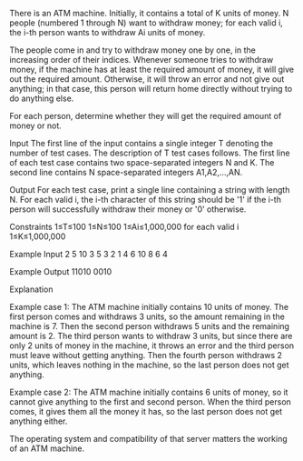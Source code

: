 ﻿There is an ATM machine. Initially, it contains a total of K units of money. N people (numbered 1 through N) want to withdraw money; for each valid i, the i-th person wants to withdraw Ai units of money.

The people come in and try to withdraw money one by one, in the increasing order of their indices. Whenever someone tries to withdraw money, if the machine has at least the required amount of money, it will give out the required amount. Otherwise, it will throw an error and not give out anything; in that case, this person will return home directly without trying to do anything else.

For each person, determine whether they will get the required amount of money or not.

Input
The first line of the input contains a single integer T denoting the number of test cases. The description of T test cases follows.
The first line of each test case contains two space-separated integers N and K.
The second line contains N space-separated integers A1,A2,…,AN.

Output
For each test case, print a single line containing a string with length N. For each valid i, the i-th character of this string should be '1' if the i-th person will successfully withdraw their money or '0' otherwise.

Constraints
1≤T≤100
1≤N≤100
1≤Ai≤1,000,000 for each valid i
1≤K≤1,000,000

Example Input
2
5 10
3 5 3 2 1
4 6
10 8 6 4

Example Output
11010
0010

Explanation

Example case 1: The ATM machine initially contains 10 units of money. The first person comes and withdraws 3 units, so the amount remaining in the machine is 7. Then the second person withdraws 5 units and the remaining amount is 2. The third person wants to withdraw 3 units, but since there are only 2 units of money in the machine, it throws an error and the third person must leave without getting anything. Then the fourth person withdraws 2 units, which leaves nothing in the machine, so the last person does not get anything.

Example case 2: The ATM machine initially contains 6 units of money, so it cannot give anything to the first and second person. When the third person comes, it gives them all the money it has, so the last person does not get anything either.

The operating system and compatibility of that server matters the working of an ATM machine.

